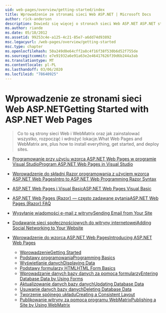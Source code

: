 ```yaml
---
uid: web-pages/overview/getting-started/index
title: Wprowadzenie ze stronami sieci Web ASP.NET | Microsoft Docs
author: rick-anderson
description: Dowiedz się więcej o stronach sieci Web ASP.NET ASP.NET stronach sieci Web i nowych składnia Razor zapewnia szybką, efektywną i uproszczoną metodę łączenia kodu serwerowego z językiem HTML t...
ms.author: riande
ms.date: 05/18/2012
ms.assetid: 99253c4e-a125-4c21-85e7-a6dd74d93892
msc.legacyurl: /web-pages/overview/getting-started
msc.type: chapter
ms.openlocfilehash: 50a249d0e64cff2a8c4f16f38f530b6d52f755de
ms.sourcegitcommit: e7e91932a6e91a63e2e46417626f39d6b244a3ab
ms.translationtype: MT
ms.contentlocale: pl-PL
ms.lasthandoff: 03/06/2020
ms.locfileid: "78640925"
---
```

# <a name="getting-started-with-aspnet-web-pages"></a><span data-ttu-id="e34b9-103">Wprowadzenie ze stronami sieci Web ASP.NET</span><span class="sxs-lookup"><span data-stu-id="e34b9-103">Getting Started with ASP.NET Web Pages</span></span>

> <span data-ttu-id="e34b9-104">Co to są strony sieci Web i WebMatrix oraz jak zainstalować wszystko, rozpocząć i wdrożyć lokacje.</span><span class="sxs-lookup"><span data-stu-id="e34b9-104">What Web Pages and WebMatrix are, plus how to install everything, get started, and deploy sites.</span></span>

- [<span data-ttu-id="e34b9-105">Programowanie przy użyciu wzorca ASP.NET Web Pages w programie Visual Studio</span><span class="sxs-lookup"><span data-stu-id="e34b9-105">Program ASP.NET Web Pages in Visual Studio</span></span>](program-asp-net-web-pages-in-visual-studio.md)
- [<span data-ttu-id="e34b9-106">Wprowadzenie do składni Razor programowania z użyciem wzorca ASP.NET Web Pages</span><span class="sxs-lookup"><span data-stu-id="e34b9-106">Intro to ASP.NET Web Programming Razor Syntax</span></span>](introducing-razor-syntax-c.md)
- [<span data-ttu-id="e34b9-107">ASP.NET Web Pages i Visual Basic</span><span class="sxs-lookup"><span data-stu-id="e34b9-107">ASP.NET Web Pages Visual Basic</span></span>](introducing-razor-syntax-vb.md)
- [<span data-ttu-id="e34b9-108">ASP.NET Web Pages (Razor) — często zadawane pytania</span><span class="sxs-lookup"><span data-stu-id="e34b9-108">ASP.NET Web Pages (Razor) FAQ</span></span>](aspnet-web-pages-razor-faq.md)
- [<span data-ttu-id="e34b9-109">Wysyłanie wiadomości e-mail z witryny</span><span class="sxs-lookup"><span data-stu-id="e34b9-109">Sending Email from Your Site</span></span>](11-adding-email-to-your-web-site.md)
- [<span data-ttu-id="e34b9-110">Dodawanie sieci społecznościowych do witryny internetowej</span><span class="sxs-lookup"><span data-stu-id="e34b9-110">Adding Social Networking to Your Website</span></span>](13-adding-social-networking-to-your-web-site.md)
- [<span data-ttu-id="e34b9-111">Wprowadzenie do wzorca ASP.NET Web Pages</span><span class="sxs-lookup"><span data-stu-id="e34b9-111">Introducing ASP.NET Web Pages</span></span>](introducing-aspnet-web-pages-2/index.md)

    - [<span data-ttu-id="e34b9-112">Wprowadzenie</span><span class="sxs-lookup"><span data-stu-id="e34b9-112">Getting Started</span></span>](introducing-aspnet-web-pages-2/getting-started.md)
    - [<span data-ttu-id="e34b9-113">Podstawy programowania</span><span class="sxs-lookup"><span data-stu-id="e34b9-113">Programming Basics</span></span>](introducing-aspnet-web-pages-2/intro-to-web-pages-programming.md)
    - [<span data-ttu-id="e34b9-114">Wyświetlanie danych</span><span class="sxs-lookup"><span data-stu-id="e34b9-114">Displaying Data</span></span>](introducing-aspnet-web-pages-2/displaying-data.md)
    - [<span data-ttu-id="e34b9-115">Podstawy formularzy HTML</span><span class="sxs-lookup"><span data-stu-id="e34b9-115">HTML Form Basics</span></span>](introducing-aspnet-web-pages-2/form-basics.md)
    - [<span data-ttu-id="e34b9-116">Wprowadzanie danych bazy danych za pomocą formularzy</span><span class="sxs-lookup"><span data-stu-id="e34b9-116">Entering Database Data by Using Forms</span></span>](introducing-aspnet-web-pages-2/entering-data.md)
    - [<span data-ttu-id="e34b9-117">Aktualizowanie danych bazy danych</span><span class="sxs-lookup"><span data-stu-id="e34b9-117">Updating Database Data</span></span>](introducing-aspnet-web-pages-2/updating-data.md)
    - [<span data-ttu-id="e34b9-118">Usuwanie danych bazy danych</span><span class="sxs-lookup"><span data-stu-id="e34b9-118">Deleting Database Data</span></span>](introducing-aspnet-web-pages-2/deleting-data.md)
    - [<span data-ttu-id="e34b9-119">Tworzenie spójnego układu</span><span class="sxs-lookup"><span data-stu-id="e34b9-119">Creating a Consistent Layout</span></span>](introducing-aspnet-web-pages-2/layouts.md)
    - [<span data-ttu-id="e34b9-120">Publikowanie witryny za pomocą programu WebMatrix</span><span class="sxs-lookup"><span data-stu-id="e34b9-120">Publishing a Site by Using WebMatrix</span></span>](introducing-aspnet-web-pages-2/publishing.md)
